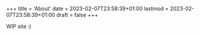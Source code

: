 +++
title = 'About'
date = 2023-02-07T23:58:39+01:00
lastmod = 2023-02-07T23:58:39+01:00
draft = false
+++

WIP site :)
